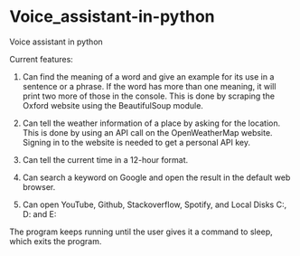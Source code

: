# Voice_assistant-in-python

Voice assistant in python

Current features:

1. Can find the meaning of a word and give an example for its use in a sentence or a phrase. If the word has more than one meaning, it will print two more of those in the console. 
  This is done by scraping the Oxford website using the BeautifulSoup module.
  
2. Can tell the weather information of a place by asking for the location.
  This is done by using an API call on the OpenWeatherMap website. 
  Signing in to the website is needed to get a personal API key.
  
3. Can tell the current time in a 12-hour format.

4. Can search a keyword on Google and open the result in the default web browser.

5. Can open YouTube, Github, Stackoverflow, Spotify, and Local Disks C:, D: and E:


The program keeps running until the user gives it a command to sleep, which exits the program.


